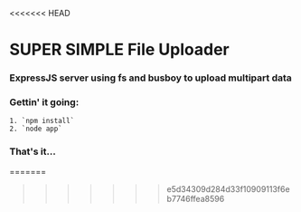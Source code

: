<<<<<<< HEAD
# SUPER SIMPLE File Uploader

### ExpressJS server using fs and busboy to upload multipart data

### Gettin' it going:
	1. `npm install`
	2. `node app`

### That's it...
=======

>>>>>>> e5d34309d284d33f10909113f6eb7746ffea8596
